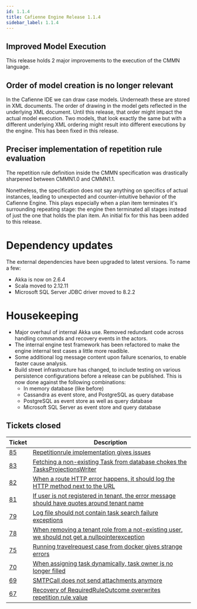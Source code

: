 ```yaml
---
id: 1.1.4
title: Cafienne Engine Release 1.1.4
sidebar_label: 1.1.4
---
```


## Improved Model Execution

This release holds 2 major improvements to the execution of the CMMN language.

## Order of model creation is no longer relevant
In the Cafienne IDE we can draw case models. Underneath these are stored in XML documents. The order of drawing in the model gets reflected in the underlying XML document.
Until this release, that order might impact the actual model execution. Two models, that look exactly the same but with a different underlying XML ordering might result into different executions by the engine.
This has been fixed in this release.

## Preciser implementation of repetition rule evaluation
The repetition rule definition inside the CMMN specification was drastically sharpened between CMMN1.0 and CMMN1.1. 

Nonetheless, the specification does not say anything on specifics of actual instances, leading to unexpected and counter-intuitive behavior of the Cafienne Engine. This plays especially when a plan item terminates it's surrounding repeating stage: the engine then terminated all stages instead of just the one that holds the plan item. An initial fix for this has been added to this release.

# Dependency updates
The external dependencies have been upgraded to latest versions. To name a few:
- Akka is now on 2.6.4
- Scala moved to 2.12.11
- Microsoft SQL Server JDBC driver moved to 8.2.2

# Housekeeping

- Major overhaul of internal Akka use. Removed redundant code across handling commands and recovery events in the actors.
- The internal engine test framework has been refactored to make the engine internal test cases a little more readible.
- Some additional log message content upon failure scenarios, to enable faster cause analysis.
- Build street infrastructure has changed, to include testing on various persistence configurations before a release can be published. This is now done against the following combinations:
  - In memory database (like before)
  - Cassandra as event store, and PostgreSQL as query database
  - PostgreSQL as event store as well as query database
  - Microsoft SQL Server as event store and query database


## Tickets closed

| Ticket   | Description |
|----------|-------------|
| [85](https://github.com/cafienne/cafienne-engine/issues/85) |  [Repetitionrule implementation gives issues](https://github.com/cafienne/cafienne-engine/issues/85)
| [83](https://github.com/cafienne/cafienne-engine/issues/83) |  [Fetching a non-existing Task from database chokes the TasksProjectionsWriter](https://github.com/cafienne/cafienne-engine/issues/83)
| [82](https://github.com/cafienne/cafienne-engine/issues/82) |  [When a route HTTP error happens, it should log the HTTP method next to the URL](https://github.com/cafienne/cafienne-engine/issues/82)
| [81](https://github.com/cafienne/cafienne-engine/issues/81) |  [If user is not registered in tenant, the error message should have quotes around tenant name](https://github.com/cafienne/cafienne-engine/issues/81)
| [79](https://github.com/cafienne/cafienne-engine/issues/79) |  [Log file should not contain task search failure exceptions](https://github.com/cafienne/cafienne-engine/issues/79)
| [78](https://github.com/cafienne/cafienne-engine/issues/78) |  [When removing a tenant role from a not-existing user, we should not get a nullpointerexception](https://github.com/cafienne/cafienne-engine/issues/78)
| [75](https://github.com/cafienne/cafienne-engine/issues/75) |  [Running travelrequest case from docker gives strange errors](https://github.com/cafienne/cafienne-engine/issues/75)
| [70](https://github.com/cafienne/cafienne-engine/issues/70) |  [When assigning task dynamically, task owner is no longer filled](https://github.com/cafienne/cafienne-engine/issues/70)
| [69](https://github.com/cafienne/cafienne-engine/issues/69) |  [SMTPCall does not send attachments anymore](https://github.com/cafienne/cafienne-engine/issues/69)
| [67](https://github.com/cafienne/cafienne-engine/issues/67) |  [Recovery of RequiredRuleOutcome overwrites repetition rule value](https://github.com/cafienne/cafienne-engine/issues/67)
